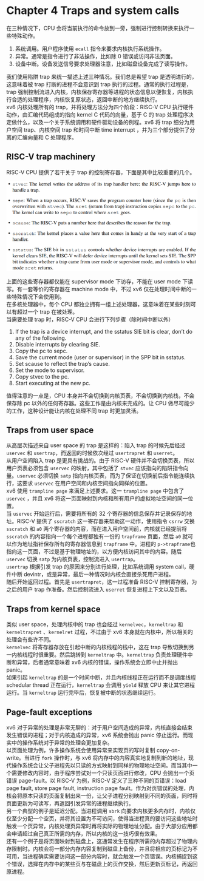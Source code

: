 # Chapter 4 Traps and system calls

在三种情况下，CPU 会将当前执行的命令放到一旁，强制进行控制转换来执行一些特殊动作。

1. 系统调用。用户程序使用 `ecall` 指令来要求内核执行系统操作。
2. 异常。通常是指令进行了非法操作，比如除 0 错误或访问非法页面。
3. 设备中断。设备发送信号要求处理器注意，比如磁盘设备完成了读写操作。

我们使用陷阱 trap 来统一描述上述三种情况。我们总是希望 trap 是透明进行的，这意味着被 trap 打断的进程不会意识到 trap 执行的过程。通常的执行过程是，trap 强制控制流进入内核，内核保存寄存器等进程的状态信息以便恢复，内核执行合适的处理程序，内核恢复原状态，返回中断的地方继续执行。  
xv6 内核处理所有的 trap，并将处理方法分为四个阶段：RISC-V CPU 执行硬件动作，由汇编代码组成的指向 kernel C 代码的向量，基于 C 的 trap 处理程序决定做什么，以及一个关于系统调用和硬件驱动设备的例程。xv6 将 trap 细分为用户空间 trap、内核空间 trap 和时间中断 time interrupt ，并为三个部分提供了分离的汇编向量和 C 处理程序。

## RISC-V trap machinery
RISC-V CPU 提供了若干关于 trap 的控制寄存器，下面是其中比较重要的几个。

![](_v_images/20220306120440874_12557.png)

上面的这些寄存器都仅能在 supervisor mode 下访存，不能在 user mode 下读写。有一套等价的寄存器在 machine mode 中，不过 xv6 仅在处理时间中断的一些特殊情况下会使用到。  
在多核处理器中，每个 CPU 都独立拥有一组上述处理器，这意味着在某些时刻可以有超过一个 trap 在被处理。  
当需要处理 trap 时，RISC-V CPU 会进行下列步骤（除时间中断以外）

1. If the trap is a device interrupt, and the sstatus SIE bit is clear, don’t do any of the following.
2. Disable interrupts by clearing SIE.
3. Copy the pc to sepc.
4. Save the current mode (user or supervisor) in the SPP bit in sstatus.
5. Set scause to reflect the trap’s cause.
6. Set the mode to supervisor.
7. Copy stvec to the pc.
8. Start executing at the new pc.

值得注意的一点是，CPU 本身并不会切换到内核页表，不会切换到内核栈，不会保存除 pc 以外的任何寄存器。这些工作是由内核来完成的。让 CPU 做尽可能少的工作，这种设计能让内核在处理不同 trap 时更加灵活。

## Traps from user space
从高层次描述来自 user space 的 trap 是这样的：陷入 trap 的时候先后经过 `uservec` 和 `usertrap`，而返回的时候依次经过 `usertrapret` 和 `userret`。  
从用户空间陷入 trap 是更具有挑战的。由于 RISC-V 硬件并不会切换页表，所以用户页表必须包含 `uservec` 的映射，其中包括了 `stvec` 应该指向的陷阱指令向量。`uservec` 必须切换 `satp` 指向内核页表，而为了保证在切换前后指令能连续执行，这要求 `uservec` 在用户空间和内核空间指向同样的位置。  
xv6 使用 `trampline page` 来满足上述要求。这一 `trampline page` 中包含了 `uservec` ，并且 xv6 将这一页面映射到内核和所有用户的虚拟地址空间的同一位置。  
当 `uservec` 开始运行后，需要将所有的 32 个寄存器的信息保存并记录保存的地址。RISC-V 提供了 `sscratch` 这一寄存器来帮助这一动作，使用指令 `csrrw` 交换 `sscratch` 和 `a0` 两个寄存器的内容，而在进入用户空间前，内核就已经提前将 `sscratch` 的内容指向一个每个进程都独有一份的 `trapframe` 页面，然后 `a0` 就可以作为地址指针保存所有的寄存器信息到 `trapframe` 中。进程的 `p->trapframe`也指向这一页面，不过是基于物理地址的，以方便内核访问其中的内容。随后 `uservec` 切换 `satp` 为内核页表，控制流进入 `usertrap`。  
`usertrap` 根据引发 trap 的原因来分别进行处理，比如系统调用 system call，硬件中断 devintr，或是异常，最后一种情况时内核会直接杀死用户进程。  
随后开始返回过程。首先是 `usertrapret`，这一过程准备 RISC-V 控制寄存器，为之后的用户 trap 作准备。然后控制流进入 `userret` 恢复进程上下文以及页表。

## Traps from kernel space
类似 user space，处理内核中的 trap 也会经过 `kernelvec`，`kerneltrap` 和 `kerneltrapret` 、`kernelret` 过程，不过由于 xv6 本身就在内核中，所以相关的处理会有些许不同。  
`kernelvec` 将寄存器存放在引起中断的内核线程的栈中，这在 trap 导致切换到另一内核线程时很重要。然后跳转到 `kerneltrap` 中。`kerneltrap` 负责处理硬件中断和异常，后者通常意味着 xv6 内核的错误，操作系统会立即中止并抛出 panic。  
如果引起 `kerneltrap` 的是一个时间中断，并且内核线程正在运行而不是调度线程 schedular thread 正在运行，`kerneltrap` 会调用 `yield` 释放 CPU 来让其它进程运行。当 `kerneltrap` 运行完毕后，恢复被中断的状态继续运行。

## Page-fault exceptions
xv6 对于异常的处理是非常无聊的：对于用户空间造成的异常，内核直接会结束发生错误的进程；对于内核造成的异常，xv6 系统会抛出 panic 停止运行。而现实中的操作系统对于异常的处理会更加复杂。  
以页面处理为例，许多操作系统会使用异常来实现页的写时复制 copy-on-write。当进行 `fork` 操作时，与 xv6 将内存中的内容真实地复制到新的地址，现代操作系统会让父子进程先以只读的方式映射到同样的物理地址空间。而当其中一个需要修改内容时，由于程序尝试对一个只读页面进行修改，CPU 会抛出一个页错误 page-fault。以 RISC-V 为例，RISC-V 定义了三种不同的页错误：load page fault, store page fault, instruction page fault。作为对页错误的处理，内核会将原本只读的页面复制出来一份，让父子进程分别映射到不同的页面，同时将页面更新为可读写，再返回引发异常的进程继续执行。  
另一个典型的例子是延迟分配。当进程调用 `sbrk` 向要求内核更多内存时，内核仅仅至少分配一个空页，并将其设置为不可访问，使得当进程真的要访问这些地址时触发一个页异常，内核处理页异常时再将实际的物理地址分配。由于大部分应用都会申请超过自己真正所需的内存，所以内核的这一技巧很有效果。  
还有一个例子是将页面映射到磁盘上，这通常发生在程序所需的内存超过了物理内存限制时。内核会将一部分内存内容复制到磁盘上备份，并且将相应的页标记为不可用，当进程确实需要访问这一部分内容时，就会触发一个页错误。内核捕捉到这个错误，选择在内存中的某些页与在磁盘上的页作交换，然后更新页标记，再返回原进程。
